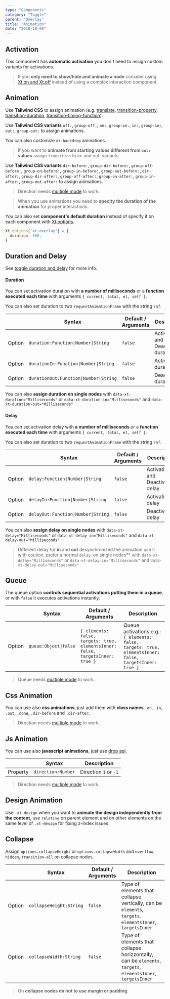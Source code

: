 ```yaml
---
type: "Components"
category: "Toggle"
parent: "Overlay"
title: "Animation"
date: "2010-10-09"
---
```


## Activation

This component has **automatic activation** you don't need to assign custom variants for activations.

> If you **only need to show/hide and animate a node** consider using [Xt.on and Xt.off](/components/global/javascript#xt-on-and-xt-off) instead of using a complex interaction component.

## Animation

Use **Tailwind CSS** to assign animation (e.g. [translate](https://tailwindcss.com/docs/translate), [transition-property](https://tailwindcss.com/docs/transition-property), [transition-duration](https://tailwindcss.com/docs/transition-duration), [transition-timing-function](https://tailwindcss.com/docs/transition-timing-function)).

Use **Tailwind CSS variants** `off:`, `group-off:`, `on:`, `group-on:`, `in:`, `group-in:`, `out:`, `group-out:` to assign animations.

You can also customize `xt-backdrop` animations.

> If you want to **animate from starting values different from `out:` values** assign `transition` to in: and out: variants.

<demo>
  <demoinline src="demos/components/overlay/animation">
  </demoinline>
</demo>

Use **Tailwind CSS variants** `dir-before:`, `group-dir-before:`, `group-off-before:`, `group-on-before:`, `group-in-before:`, `group-out-before:`, `dir-after:`, `group-dir-after:`, `group-off-after:`, `group-on-after:`, `group-in-after:`, `group-out-after:` to assign animations.

> Direction needs [multiple mode](/components/overlay#usage-multiple) to work.

<demo>
  <demoinline src="demos/components/overlay/animation-direction">
  </demoinline>
</demo>

> When you use animations you need to **specity the duration of the animation** for proper interactions.

You can also set **component's default duration** instead of specify it on each component with [Xt.options](/components/global/javascript#xt-options).

```js
Xt.options['xt-overlay'] = {
  duration: 500,
}
```

## Duration and Delay

See [toggle duration and delay](/components/toggle/animation#duration-and-delay) for more info.

#### Duration

You can set activation duration with **a number of milliseconds** or a **function executed each time** with arguments `{ current, total, el, self }`.

You can also set duration to two `requestAnimationFrame` with the string `raf`.

<div class="xt-overflow-sub overflow-y-hidden overflow-x-scroll my-5 xt-my-auto w-full">

|                         | Syntax                                    | Default / Arguments                       | Description                   |
| ----------------------- | ----------------------------------------- | ----------------------------- | ----------------------------- |
| Option                  | `duration:Function\|Number\|String`                          | `false`        | Activation and Deactivation duration            |
| Option                  | `durationIn:Function\|Number\|String`                          | `false`        | Activation duration            |
| Option                  | `durationOut:Function\|Number\|String`                          | `false`        | Deactivation duration            |

</div>

You can also **assign duration on single nodes** with `data-xt-duration="Milliseconds"` or `data-xt-duration-in="Milliseconds"` and `data-xt-duration-out="Milliseconds"`

#### Delay

You can set activation delay with **a number of milliseconds** or a **function executed each time** with arguments `{ current, total, el, self }`.

You can also set duration to two `requestAnimationFrame` with the string `raf`.

<div class="xt-overflow-sub overflow-y-hidden overflow-x-scroll my-5 xt-my-auto w-full">

|                         | Syntax                                    | Default / Arguments                       | Description                   |
| ----------------------- | ----------------------------------------- | ----------------------------- | ----------------------------- |
| Option                  | `delay:Function\|Number\|String`                          | `false`        | Activation and Deactivation delay            |
| Option                  | `delayIn:Function\|Number\|String`                          | `false`        | Activation delay            |
| Option                  | `delayOut:Function\|Number\|String`                          | `false`        | Deactivation delay            |

</div>

You can also **assign delay on single nodes** with `data-xt-delay="Milliseconds"` or `data-xt-delay-in="Milliseconds"` and `data-xt-delay-out="Milliseconds"`

> Different delay for **in** and **out** desynchronized the animation use it with caution, prefer a normal `delay`.
on single nodes** with `data-xt-delay="Milliseconds"` or `data-xt-delay-in="Milliseconds"` and `data-xt-delay-out="Milliseconds"`

## Queue

The queue option **controls sequential activations putting them in a queue**, or with `false` it executes activations instantly.

<div class="xt-overflow-sub overflow-y-hidden overflow-x-scroll my-5 xt-my-auto w-full">

|                         | Syntax                                    | Default / Arguments                       | Description                   |
| ----------------------- | ----------------------------------------- | ----------------------------- | ----------------------------- |
| Option                  | `queue:Object\|false`                 | `{ elements: false, targets: true, elementsInner: false, targetsInner: true }`     | Queue activations e.g.: `{ elements: false, targets: true, elementsInner: false, targetsInner: true }`          |

</div>

> Queue needs [multiple mode](/components/overlay#usage-multiple) to work.

<demo>
  <demoinline src="demos/components/overlay/animation-queue">
  </demoinline>
  <demoinline src="demos/components/overlay/animation-noqueue">
  </demoinline>
</demo>

## Css Animation

You can use also **css animations**, just add them with **class names** `.on`, `.in`, `.out`, `.done`, `.dir-before` and `.dir-after`.

> Direction needs [multiple mode](/components/overlay#usage-multiple) to work.

<demo>
  <demoinline src="demos/components/overlay/animation-css">
  </demoinline>
</demo>

## Js Animation

You can use also **javascript animations**, just use [drop api](/components/drop/api).

<div class="xt-overflow-sub overflow-y-hidden overflow-x-scroll my-5 xt-my-auto w-full">

|                         | Syntax                                    | Description                   |
| ----------------------- | ----------------------------------------- | ----------------------------- |
| Property                   | `direction:Number`       | Direction `1` or `-1`              |

</div>

> Direction needs [multiple mode](/components/overlay#usage-multiple) to work.

<demo>
  <demoinline src="demos/components/overlay/animation-js">
  </demoinline>
</demo>

## Design Animation

Use `.xt-design` when you want to **animate the design independently from the content**, use `relative` on parent element and on other elements on the same level of `.xt-design` for fixing z-index issues.

<demo>
  <demoinline src="demos/components/overlay/animation-design">
  </demoinline>
</demo>

## Collapse

Assign `options.collapseHeight` or `options.collapseWidth` and `overflow-hidden`, `transition-all` on collapse nodes.

<div class="xt-overflow-sub overflow-y-hidden overflow-x-scroll my-5 xt-my-auto w-full">

|                         | Syntax                                    | Default / Arguments                       | Description                   |
| ----------------------- | ----------------------------------------- | ----------------------------- | ----------------------------- |
| Option                    | `collapseHeight:String`                          | `false`        | Type of elements that collapse vertically, can be `elements`, `targets`, `elementsInner`, `targetsInner`           |
| Option                    | `collapseWidth:String`                          | `false`        | Type of elements that collapse horizzontally, can be `elements`, `targets`, `elementsInner`, `targetsInner`           |

</div>

> On **collapse nodes do not to use margin or padding**.

<demo>
  <demoinline src="demos/components/overlay/animation-collapse">
  </demoinline>
</demo>
